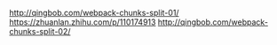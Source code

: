 http://qingbob.com/webpack-chunks-split-01/
https://zhuanlan.zhihu.com/p/110174913
http://qingbob.com/webpack-chunks-split-02/
